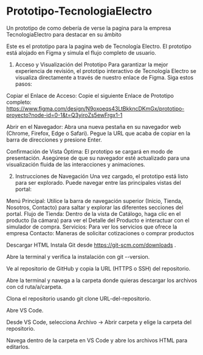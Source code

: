 # Prototipo-TecnologiaElectro
Un prototipo de  como debería de verse la pagina para la empresa TecnologiaElectro para destacar en su ámbito 

Este es el prototipo para la pagina web de Tecnología Electro. El prototipo está alojado en Figma y simula el flujo completo de usuario.

1. Acceso y Visualización del Prototipo
Para garantizar la mejor experiencia de revisión, el prototipo interactivo de Tecnología Electro se visualiza directamente a través de nuestro enlace de Figma. Siga estos pasos:

Copiar el Enlace de Acceso:
Copie el siguiente Enlace de Prototipo completo: https://www.figma.com/design/N9oxoeqs43LtBkkncDKmGx/prototipo-proyecto?node-id=0-1&t=Q3yiroZs5ewFrgx1-1

Abrir en el Navegador:
Abra una nueva pestaña en su navegador web (Chrome, Firefox, Edge o Safari).
Pegue la URL que acaba de copiar en la barra de direcciones y presione Enter.

Confirmación de Vista Óptima:
El prototipo se cargará en modo de presentación. Asegúrese de que su navegador esté actualizado para una visualización fluida de las interacciones y animaciones.

2. Instrucciones de Navegación
Una vez cargado, el prototipo está listo para ser explorado. Puede navegar entre las principales vistas del portal:

Menú Principal: Utilice la barra de navegación superior (Inicio, Tienda, Nosotros, Contacto) para saltar y explorar las diferentes secciones del portal.
Flujo de Tienda: Dentro de la vista de Catálogo, haga clic en el producto (la cámara) para ver el Detalle del Producto e interactuar con el simulador de compra.
Servicios: Para ver los servicios que ofrece la empresa
Contacto: Maneras de solicitar cotizaciones o comprar productos




Descargar HTML
Instala Git desde https://git-scm.com/downloads
.

Abre la terminal y verifica la instalación con git --version.

Ve al repositorio de GitHub y copia la URL (HTTPS o SSH) del repositorio.

Abre la terminal y navega a la carpeta donde quieras descargar los archivos con cd ruta/a/carpeta.

Clona el repositorio usando git clone URL-del-repositorio.

Abre VS Code.

Desde VS Code, selecciona Archivo → Abrir carpeta y elige la carpeta del repositorio.

Navega dentro de la carpeta en VS Code y abre los archivos HTML para editarlos.
